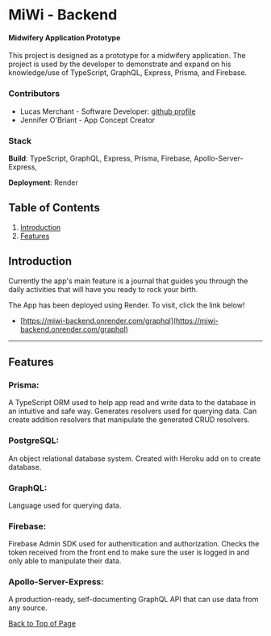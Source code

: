 # MiWi - Backend
#### Midwifery Application Prototype
This project is designed as a prototype for a midwifery application. The project is used by the developer to demonstrate and expand on his knowledge/use of TypeScript, GraphQL, Express, Prisma, and Firebase. 

### Contributors
- Lucas Merchant - Software Developer: [github profile](https://github.com/lbmerchant93)
- Jennifer O'Briant - App Concept Creator

### Stack

**Build**: TypeScript, GraphQL, Express, Prisma, Firebase, Apollo-Server-Express, 

**Deployment**: Render

## Table of Contents
1. [Introduction](#introduction)
2. [Features](#features)

## Introduction
Currently the app's main feature is a journal that guides you through the daily activities that will have you ready to rock your birth. 


The App has been deployed using Render. To visit, click the link below!
- [https://miwi-backend.onrender.com/graphql](https://miwi-backend.onrender.com/graphql)


---

## Features

### Prisma:
A TypeScript ORM used to help app read and write data to the database in an intuitive and safe way. Generates resolvers used for querying data. Can create addition resolvers that manipulate the generated CRUD resolvers. 

### PostgreSQL:
An object relational database system. Created with Heroku add on to create database.

### GraphQL:
Language used for querying data.

### Firebase:
Firebase Admin SDK used for authenitication and authorization. Checks the token received from the front end to make sure the user is logged in and only able to manipulate their data. 

### Apollo-Server-Express:
A production-ready, self-documenting GraphQL API that can use data from any source.



[Back to Top of Page](#table-of-contents)
